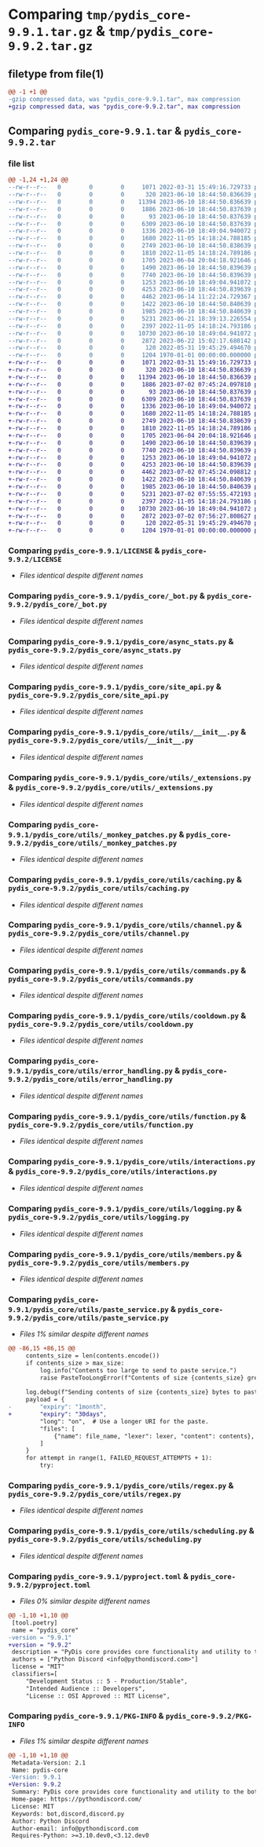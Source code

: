 # Comparing `tmp/pydis_core-9.9.1.tar.gz` & `tmp/pydis_core-9.9.2.tar.gz`

## filetype from file(1)

```diff
@@ -1 +1 @@
-gzip compressed data, was "pydis_core-9.9.1.tar", max compression
+gzip compressed data, was "pydis_core-9.9.2.tar", max compression
```

## Comparing `pydis_core-9.9.1.tar` & `pydis_core-9.9.2.tar`

### file list

```diff
@@ -1,24 +1,24 @@
--rw-r--r--   0        0        0     1071 2022-03-31 15:49:16.729733 pydis_core-9.9.1/LICENSE
--rw-r--r--   0        0        0      320 2023-06-10 18:44:50.836639 pydis_core-9.9.1/pydis_core/__init__.py
--rw-r--r--   0        0        0    11394 2023-06-10 18:44:50.836639 pydis_core-9.9.1/pydis_core/_bot.py
--rw-r--r--   0        0        0     1886 2023-06-10 18:44:50.837639 pydis_core-9.9.1/pydis_core/async_stats.py
--rw-r--r--   0        0        0       93 2023-06-10 18:44:50.837639 pydis_core-9.9.1/pydis_core/exts/__init__.py
--rw-r--r--   0        0        0     6309 2023-06-10 18:44:50.837639 pydis_core-9.9.1/pydis_core/site_api.py
--rw-r--r--   0        0        0     1336 2023-06-10 18:49:04.940072 pydis_core-9.9.1/pydis_core/utils/__init__.py
--rw-r--r--   0        0        0     1680 2022-11-05 14:18:24.788185 pydis_core-9.9.1/pydis_core/utils/_extensions.py
--rw-r--r--   0        0        0     2749 2023-06-10 18:44:50.838639 pydis_core-9.9.1/pydis_core/utils/_monkey_patches.py
--rw-r--r--   0        0        0     1810 2022-11-05 14:18:24.789186 pydis_core-9.9.1/pydis_core/utils/caching.py
--rw-r--r--   0        0        0     1705 2023-06-04 20:04:18.921646 pydis_core-9.9.1/pydis_core/utils/channel.py
--rw-r--r--   0        0        0     1490 2023-06-10 18:44:50.839639 pydis_core-9.9.1/pydis_core/utils/commands.py
--rw-r--r--   0        0        0     7740 2023-06-10 18:44:50.839639 pydis_core-9.9.1/pydis_core/utils/cooldown.py
--rw-r--r--   0        0        0     1253 2023-06-10 18:49:04.941072 pydis_core-9.9.1/pydis_core/utils/error_handling.py
--rw-r--r--   0        0        0     4253 2023-06-10 18:44:50.839639 pydis_core-9.9.1/pydis_core/utils/function.py
--rw-r--r--   0        0        0     4462 2023-06-14 11:22:24.729367 pydis_core-9.9.1/pydis_core/utils/interactions.py
--rw-r--r--   0        0        0     1422 2023-06-10 18:44:50.840639 pydis_core-9.9.1/pydis_core/utils/logging.py
--rw-r--r--   0        0        0     1985 2023-06-10 18:44:50.840639 pydis_core-9.9.1/pydis_core/utils/members.py
--rw-r--r--   0        0        0     5231 2023-06-21 18:39:13.226554 pydis_core-9.9.1/pydis_core/utils/paste_service.py
--rw-r--r--   0        0        0     2397 2022-11-05 14:18:24.793186 pydis_core-9.9.1/pydis_core/utils/regex.py
--rw-r--r--   0        0        0    10730 2023-06-10 18:49:04.941072 pydis_core-9.9.1/pydis_core/utils/scheduling.py
--rw-r--r--   0        0        0     2872 2023-06-22 15:02:17.680142 pydis_core-9.9.1/pyproject.toml
--rw-r--r--   0        0        0      120 2022-05-31 19:45:29.494670 pydis_core-9.9.1/README.md
--rw-r--r--   0        0        0     1204 1970-01-01 00:00:00.000000 pydis_core-9.9.1/PKG-INFO
+-rw-r--r--   0        0        0     1071 2022-03-31 15:49:16.729733 pydis_core-9.9.2/LICENSE
+-rw-r--r--   0        0        0      320 2023-06-10 18:44:50.836639 pydis_core-9.9.2/pydis_core/__init__.py
+-rw-r--r--   0        0        0    11394 2023-06-10 18:44:50.836639 pydis_core-9.9.2/pydis_core/_bot.py
+-rw-r--r--   0        0        0     1886 2023-07-02 07:45:24.097810 pydis_core-9.9.2/pydis_core/async_stats.py
+-rw-r--r--   0        0        0       93 2023-06-10 18:44:50.837639 pydis_core-9.9.2/pydis_core/exts/__init__.py
+-rw-r--r--   0        0        0     6309 2023-06-10 18:44:50.837639 pydis_core-9.9.2/pydis_core/site_api.py
+-rw-r--r--   0        0        0     1336 2023-06-10 18:49:04.940072 pydis_core-9.9.2/pydis_core/utils/__init__.py
+-rw-r--r--   0        0        0     1680 2022-11-05 14:18:24.788185 pydis_core-9.9.2/pydis_core/utils/_extensions.py
+-rw-r--r--   0        0        0     2749 2023-06-10 18:44:50.838639 pydis_core-9.9.2/pydis_core/utils/_monkey_patches.py
+-rw-r--r--   0        0        0     1810 2022-11-05 14:18:24.789186 pydis_core-9.9.2/pydis_core/utils/caching.py
+-rw-r--r--   0        0        0     1705 2023-06-04 20:04:18.921646 pydis_core-9.9.2/pydis_core/utils/channel.py
+-rw-r--r--   0        0        0     1490 2023-06-10 18:44:50.839639 pydis_core-9.9.2/pydis_core/utils/commands.py
+-rw-r--r--   0        0        0     7740 2023-06-10 18:44:50.839639 pydis_core-9.9.2/pydis_core/utils/cooldown.py
+-rw-r--r--   0        0        0     1253 2023-06-10 18:49:04.941072 pydis_core-9.9.2/pydis_core/utils/error_handling.py
+-rw-r--r--   0        0        0     4253 2023-06-10 18:44:50.839639 pydis_core-9.9.2/pydis_core/utils/function.py
+-rw-r--r--   0        0        0     4462 2023-07-02 07:45:24.098812 pydis_core-9.9.2/pydis_core/utils/interactions.py
+-rw-r--r--   0        0        0     1422 2023-06-10 18:44:50.840639 pydis_core-9.9.2/pydis_core/utils/logging.py
+-rw-r--r--   0        0        0     1985 2023-06-10 18:44:50.840639 pydis_core-9.9.2/pydis_core/utils/members.py
+-rw-r--r--   0        0        0     5231 2023-07-02 07:55:55.472193 pydis_core-9.9.2/pydis_core/utils/paste_service.py
+-rw-r--r--   0        0        0     2397 2022-11-05 14:18:24.793186 pydis_core-9.9.2/pydis_core/utils/regex.py
+-rw-r--r--   0        0        0    10730 2023-06-10 18:49:04.941072 pydis_core-9.9.2/pydis_core/utils/scheduling.py
+-rw-r--r--   0        0        0     2872 2023-07-02 07:56:27.808627 pydis_core-9.9.2/pyproject.toml
+-rw-r--r--   0        0        0      120 2022-05-31 19:45:29.494670 pydis_core-9.9.2/README.md
+-rw-r--r--   0        0        0     1204 1970-01-01 00:00:00.000000 pydis_core-9.9.2/PKG-INFO
```

### Comparing `pydis_core-9.9.1/LICENSE` & `pydis_core-9.9.2/LICENSE`

 * *Files identical despite different names*

### Comparing `pydis_core-9.9.1/pydis_core/_bot.py` & `pydis_core-9.9.2/pydis_core/_bot.py`

 * *Files identical despite different names*

### Comparing `pydis_core-9.9.1/pydis_core/async_stats.py` & `pydis_core-9.9.2/pydis_core/async_stats.py`

 * *Files identical despite different names*

### Comparing `pydis_core-9.9.1/pydis_core/site_api.py` & `pydis_core-9.9.2/pydis_core/site_api.py`

 * *Files identical despite different names*

### Comparing `pydis_core-9.9.1/pydis_core/utils/__init__.py` & `pydis_core-9.9.2/pydis_core/utils/__init__.py`

 * *Files identical despite different names*

### Comparing `pydis_core-9.9.1/pydis_core/utils/_extensions.py` & `pydis_core-9.9.2/pydis_core/utils/_extensions.py`

 * *Files identical despite different names*

### Comparing `pydis_core-9.9.1/pydis_core/utils/_monkey_patches.py` & `pydis_core-9.9.2/pydis_core/utils/_monkey_patches.py`

 * *Files identical despite different names*

### Comparing `pydis_core-9.9.1/pydis_core/utils/caching.py` & `pydis_core-9.9.2/pydis_core/utils/caching.py`

 * *Files identical despite different names*

### Comparing `pydis_core-9.9.1/pydis_core/utils/channel.py` & `pydis_core-9.9.2/pydis_core/utils/channel.py`

 * *Files identical despite different names*

### Comparing `pydis_core-9.9.1/pydis_core/utils/commands.py` & `pydis_core-9.9.2/pydis_core/utils/commands.py`

 * *Files identical despite different names*

### Comparing `pydis_core-9.9.1/pydis_core/utils/cooldown.py` & `pydis_core-9.9.2/pydis_core/utils/cooldown.py`

 * *Files identical despite different names*

### Comparing `pydis_core-9.9.1/pydis_core/utils/error_handling.py` & `pydis_core-9.9.2/pydis_core/utils/error_handling.py`

 * *Files identical despite different names*

### Comparing `pydis_core-9.9.1/pydis_core/utils/function.py` & `pydis_core-9.9.2/pydis_core/utils/function.py`

 * *Files identical despite different names*

### Comparing `pydis_core-9.9.1/pydis_core/utils/interactions.py` & `pydis_core-9.9.2/pydis_core/utils/interactions.py`

 * *Files identical despite different names*

### Comparing `pydis_core-9.9.1/pydis_core/utils/logging.py` & `pydis_core-9.9.2/pydis_core/utils/logging.py`

 * *Files identical despite different names*

### Comparing `pydis_core-9.9.1/pydis_core/utils/members.py` & `pydis_core-9.9.2/pydis_core/utils/members.py`

 * *Files identical despite different names*

### Comparing `pydis_core-9.9.1/pydis_core/utils/paste_service.py` & `pydis_core-9.9.2/pydis_core/utils/paste_service.py`

 * *Files 1% similar despite different names*

```diff
@@ -86,15 +86,15 @@
     contents_size = len(contents.encode())
     if contents_size > max_size:
         log.info("Contents too large to send to paste service.")
         raise PasteTooLongError(f"Contents of size {contents_size} greater than maximum size {max_size}")
 
     log.debug(f"Sending contents of size {contents_size} bytes to paste service.")
     payload = {
-        "expiry": "1month",
+        "expiry": "30days",
         "long": "on",  # Use a longer URI for the paste.
         "files": [
             {"name": file_name, "lexer": lexer, "content": contents},
         ]
     }
     for attempt in range(1, FAILED_REQUEST_ATTEMPTS + 1):
         try:
```

### Comparing `pydis_core-9.9.1/pydis_core/utils/regex.py` & `pydis_core-9.9.2/pydis_core/utils/regex.py`

 * *Files identical despite different names*

### Comparing `pydis_core-9.9.1/pydis_core/utils/scheduling.py` & `pydis_core-9.9.2/pydis_core/utils/scheduling.py`

 * *Files identical despite different names*

### Comparing `pydis_core-9.9.1/pyproject.toml` & `pydis_core-9.9.2/pyproject.toml`

 * *Files 0% similar despite different names*

```diff
@@ -1,10 +1,10 @@
 [tool.poetry]
 name = "pydis_core"
-version = "9.9.1"
+version = "9.9.2"
 description = "PyDis core provides core functionality and utility to the bots of the Python Discord community."
 authors = ["Python Discord <info@pythondiscord.com>"]
 license = "MIT"
 classifiers=[
     "Development Status :: 5 - Production/Stable",
     "Intended Audience :: Developers",
     "License :: OSI Approved :: MIT License",
```

### Comparing `pydis_core-9.9.1/PKG-INFO` & `pydis_core-9.9.2/PKG-INFO`

 * *Files 1% similar despite different names*

```diff
@@ -1,10 +1,10 @@
 Metadata-Version: 2.1
 Name: pydis-core
-Version: 9.9.1
+Version: 9.9.2
 Summary: PyDis core provides core functionality and utility to the bots of the Python Discord community.
 Home-page: https://pythondiscord.com/
 License: MIT
 Keywords: bot,discord,discord.py
 Author: Python Discord
 Author-email: info@pythondiscord.com
 Requires-Python: >=3.10.dev0,<3.12.dev0
```

